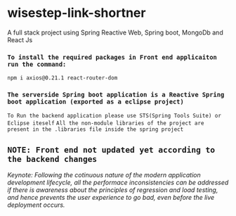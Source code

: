 # wisestep-link-shortner
A full stack project using Spring Reactive Web, Spring boot, MongoDb and React Js 


### `To install the required packages in Front end applicaiton run the command: `
`npm i axios@0.21.1 react-router-dom`


### `The serverside Spring boot application is a Reactive Spring boot application (exported as a eclipse project)`
`To Run the backend application please use STS(Spring Tools Suite) or Eclipse iteself` 
`All the non-module libraries of the project are present in the .libraries file inside the spring project`

## `NOTE: Front end not updated yet according to the backend changes`

*Keynote:*
*Following the cotinuous nature of the modern application development lifecycle, all the performace inconsistencies can be addressed if there is awareness about the principles of regression and load testing, and hence prevents the user experience to go bad, even before  the live deployment occurs.*

